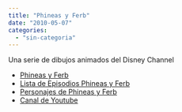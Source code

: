 ```yaml
---
title: "Phineas y Ferb"
date: "2010-05-07"
categories: 
  - "sin-categoria"
---
```


Una serie de dibujos animados del Disney Channel

- [Phineas y Ferb](https://es.wikipedia.org/wiki/Phineas_y_Ferb)
- [Lista de Episodios Phineas y Ferb](https://es.wikipedia.org/wiki/Lista_de_episodios_de_Phineas_y_Ferb)
- [Personajes de Phineas y Ferb](https://es.wikipedia.org/wiki/Personajes_de_Phineas_y_Ferb)
- [Canal de Youtube](https://www.youtube.com/user/phineasyferbspain)
